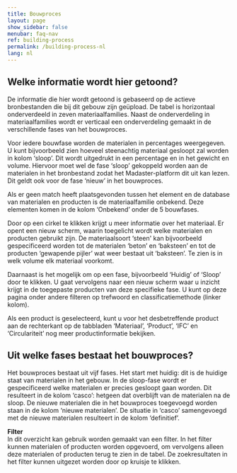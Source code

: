 ```yaml
---
title: Bouwproces
layout: page
show_sidebar: false
menubar: faq-nav
ref: building-process
permalink: /building-process-nl
lang: nl
---
```


## Welke informatie wordt hier getoond?
De informatie die hier wordt getoond is gebaseerd op de actieve bronbestanden die bij dit gebouw zijn geüpload. De tabel is horizontaal onderverdeeld in zeven materiaalfamilies. Naast de onderverdeling in materiaalfamilies wordt er verticaal een onderverdeling gemaakt in de verschillende fases van het bouwproces.

Voor iedere bouwfase worden de materialen in percentages weergegeven. U kunt bijvoorbeeld zien hoeveel steenachtig materiaal gesloopt zal worden in kolom ‘sloop’. Dit wordt uitgedrukt in een percentage en in het gewicht en volume. Hiervoor moet wel de fase ‘sloop’ gekoppeld worden aan de materialen in het bronbestand zodat het Madaster-platform dit uit kan lezen. Dit geldt ook voor de fase ‘nieuw’ in het bouwproces.

Als er geen match heeft plaatsgevonden tussen het element en de database van materialen en producten is de materiaalfamilie onbekend. Deze elementen komen in de kolom ‘Onbekend’ onder de  5 bouwfases.

Door op een cirkel te klikken krijgt u meer informatie over het materiaal. Er opent een nieuw scherm, waarin toegelicht wordt welke materialen en producten gebruikt zijn. De materiaalsoort ‘steen' kan bijvoorbeeld gespecificeerd worden tot de materialen ‘beton’ en ‘baksteen’ en tot de producten ‘gewapende pijler’ wat weer bestaat uit ‘baksteen’. Te zien is in welk volume elk materiaal voorkomt.

Daarnaast is het mogelijk om op een fase, bijvoorbeeld ‘Huidig’ of ‘Sloop’ door te klikken. U gaat vervolgens naar een nieuw scherm waar u inzicht krijgt in de toegepaste producten van deze specifieke fase. U kunt op deze pagina onder andere filteren op trefwoord en classificatiemethode (linker kolom).

Als een product is geselecteerd, kunt u voor het desbetreffende product aan de rechterkant op de tabbladen ‘Materiaal’, ‘Product’, ‘IFC’ en ‘Circulariteit’ nog meer productinformatie bekijken.

## Uit welke fases bestaat het bouwproces?
Het bouwproces bestaat uit vijf fases. Het start met huidig: dit is de huidige staat van materialen in het gebouw. In de sloop-fase wordt er gespecificeerd welke materialen er precies gesloopt gaan worden. Dit resulteert in de kolom ‘casco’: hetgeen dat overblijft van de materialen na de sloop. De nieuwe materialen die in het bouwproces toegevoegd worden staan in de kolom ‘nieuwe materialen’. De situatie in ‘casco’ samengevoegd met de nieuwe materialen resulteert in de kolom ‘definitief’.

**Filter**  
In dit overzicht kan gebruik worden gemaakt van een filter. In het filter kunnen materialen of producten worden opgevoerd, om vervolgens alleen deze materialen of producten terug te zien in de tabel. De zoekresultaten in het filter kunnen uitgezet worden door op kruisje te klikken.